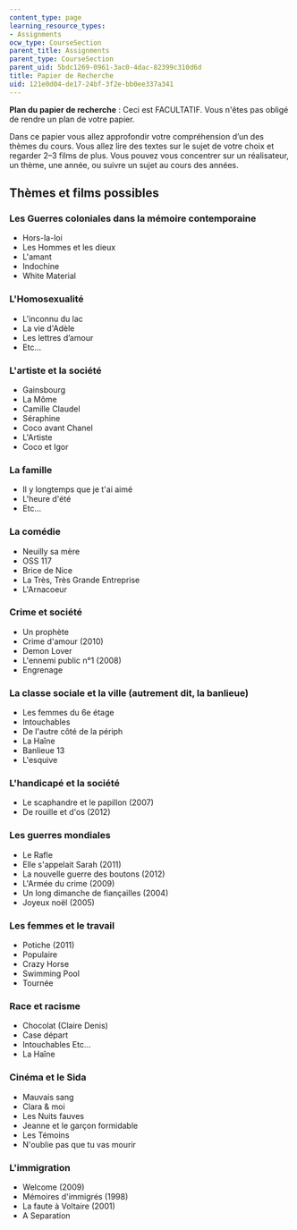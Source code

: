 ```yaml
---
content_type: page
learning_resource_types:
- Assignments
ocw_type: CourseSection
parent_title: Assignments
parent_type: CourseSection
parent_uid: 5bdc1269-0961-3ac0-4dac-82399c310d6d
title: Papier de Recherche
uid: 121e0d04-de17-24bf-3f2e-bb0ee337a341
---
```


**Plan du papier de recherche** : Ceci est FACULTATIF. Vous n'êtes pas obligé de rendre un plan de votre papier.

Dans ce papier vous allez approfondir votre compréhension d’un des thèmes du cours. Vous allez lire des textes sur le sujet de votre choix et regarder 2–3 films de plus. Vous pouvez vous concentrer sur un réalisateur, un thème, une année, ou suivre un sujet au cours des années.

Thèmes et films possibles
-------------------------

### Les Guerres coloniales dans la mémoire contemporaine

*   Hors-la-loi
*   Les Hommes et les dieux
*   L'amant
*   Indochine
*   White Material

### L'Homosexualité

*   L'inconnu du lac
*   La vie d'Adèle
*   Les lettres d’amour
*   Etc…

### L'artiste et la société

*   Gainsbourg
*   La Môme
*   Camille Claudel
*   Séraphine
*   Coco avant Chanel
*   L'Artiste
*   Coco et Igor

### La famille

*   Il y longtemps que je t'ai aimé
*   L'heure d'été
*   Etc…

### La comédie

*   Neuilly sa mère
*   OSS 117
*   Brice de Nice
*   La Très, Très Grande Entreprise
*   L'Arnacoeur

### Crime et société

*   Un prophète
*   Crime d'amour (2010)
*   Demon Lover
*   L'ennemi public n°1 (2008)
*   Engrenage

### La classe sociale et la ville (autrement dit, la banlieue)

*   Les femmes du 6e étage
*   Intouchables
*   De l'autre côté de la périph
*   La Haîne
*   Banlieue 13
*   L'esquive

### L'handicapé et la société

*   Le scaphandre et le papillon (2007)
*   De rouille et d'os (2012)

### Les guerres mondiales

*   Le Rafle
*   Elle s'appelait Sarah (2011)
*   La nouvelle guerre des boutons (2012)
*   L'Armée du crime (2009)
*   Un long dimanche de fiançailles (2004)
*   Joyeux noël (2005)

### Les femmes et le travail

*   Potiche (2011)
*   Populaire
*   Crazy Horse
*   Swimming Pool
*   Tournée

### Race et racisme

*   Chocolat (Claire Denis)
*   Case départ
*   Intouchables Etc…
*   La Haîne

### Cinéma et le Sida

*   Mauvais sang
*   Clara & moi
*   Les Nuits fauves
*   Jeanne et le garçon formidable
*   Les Témoins
*   N'oublie pas que tu vas mourir

### L'immigration

*   Welcome (2009)
*   Mémoires d'immigrés (1998)
*   La faute à Voltaire (2001)
*   A Separation